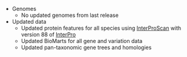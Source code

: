 
- Genomes
	- No updated genomes from last release
- Updated data
	- Updated protein features for all species using [InterProScan](http://www.ebi.ac.uk/interpro/search/sequence-search) with version 88 of [InterPro](https://www.ebi.ac.uk/interpro/)
	- Updated BioMarts for all gene and variation data
	- Updated pan-taxonomic gene trees and homologies
